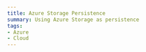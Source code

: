 ```yaml
---
title: Azure Storage Persistence
summary: Using Azure Storage as persistence
tags:
- Azure
- Cloud
---
```

